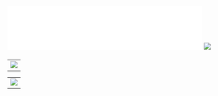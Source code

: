 <h2>
  <img src="https://raw.githubusercontent.com/mtzdantas/mtzdantas/master/name.svg" alt="Mateus Dantas">
  <img src="https://media.giphy.com/media/hhut7D136GMQU/giphy.gif" width="70">
</h2>

<table>
    <td>
      <img height='127' src='https://github-readme-stats.vercel.app/api/wakatime?username=mtzdantas&hide_title=true&hide_border=true&langs_count=5&theme=react'>
    </td>
</table>
<table>  
    <td>
      <img height='150' src='https://github-profile-summary-cards.vercel.app/api/cards/profile-details?username=mtzdantas&layout=compact&theme=react'>
    </td>
</table> 


